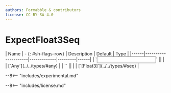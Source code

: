 ```yaml
---
authors: Formabble & contributors
license: CC-BY-SA-4.0
---
```



# ExpectFloat3Seq

<div class="sh-parameters" markdown="1">
| Name | - {: #sh-flags-row} | Description | Default | Type |
|------|---------------------|-------------|---------|------|
| `<input>` || | | [`Any`](../../types/#any) |
| `<output>` || | | [`[Float3]`](../../types/#seq) |

</div>

--8<-- "includes/experimental.md"



--8<-- "includes/license.md"

